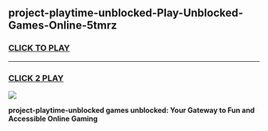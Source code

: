 
## project-playtime-unblocked-Play-Unblocked-Games-Online-5tmrz
<h3>
<a href="https://premium76.site?title=project-playtime-unblocked&ref=25A">CLICK TO PLAY</a></h3>
<hr>

<h3>
<a href="https://premium76.site?title=project-playtime-unblocked&ref=25A">CLICK 2 PLAY</a>
  
</h3>

<a href="https://premium76.site?title=project-playtime-unblocked&ref=25A"><img src="https://clearcache.store/games.png"></a>


**project-playtime-unblocked games unblocked: Your Gateway to Fun and Accessible Online Gaming**
